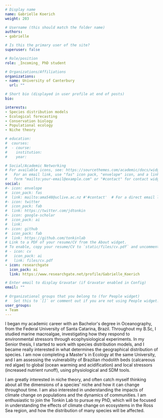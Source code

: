 ```yaml
---
# Display name
name: Gabrielle Koerich 
weight: 203

# Username (this should match the folder name)
authors:
- gabrielle

# Is this the primary user of the site?
superuser: false

# Role/position
role: _Incoming_ PhD student

# Organizations/Affiliations
organizations:
- name: University of Canterbury
  url: ""

# Short bio (displayed in user profile at end of posts)
bio: 

interests:
- Species distribution models
- Ecological forecasting
- Conservation biology
- Populational ecology
- Niche theory

# education:
#  courses:
#  - course: 
#    institution: 
#    year: 

# Social/Academic Networking
# For available icons, see: https://sourcethemes.com/academic/docs/widgets/#icons
#   For an email link, use "fas" icon pack, "envelope" icon, and a link in the
#   form "mailto:your-email@example.com" or "#contact" for contact widget.
social:
#- icon: envelope
#  icon_pack: fas
#  link: mailto:ama548@uclive.ac.nz #'#contact'  # For a direct email link, use "mailto:test@example.org".
#- icon: twitter
#  icon_pack: fab
#  link: https://twitter.com/jdtonkin
#- icon: google-scholar
#  icon_pack: ai
#  link: 
#- icon: github
#  icon_pack: fab
#  link: https://github.com/tonkinlab
# Link to a PDF of your resume/CV from the About widget.
# To enable, copy your resume/CV to `static/files/cv.pdf` and uncomment the lines below.  
# - icon: cv
#   icon_pack: ai
#   link: files/cv.pdf
- icon: researchgate
  icon_pack: ai
  link: https://www.researchgate.net/profile/Gabrielle_Koerich

# Enter email to display Gravatar (if Gravatar enabled in Config)
email: ""
  
# Organizational groups that you belong to (for People widget)
#   Set this to `[]` or comment out if you are not using People widget.  
user_groups:
- Team
---
```


I began my academic career with an Bachelor's degree in Oceanography, from the Federal University of Santa Catarina, Brazil. Throughout my B.Sc, I studied marine macroalgae, investigating how they respond to environmental stressors through ecophysiological experiments. In my Senior thesis, I started to work with species distribution models, and I became really interested in what determines the geographical distribution of species. I am now completing a Master's in Ecology at the same University, and I am assessing the vulnerability of Brazilian rhodolith beds (calcareous red algae) to global (ocean warming and acidification) and local stressors (increased nutrient runoff), using physiological and SDM tools.

I am greatly interested in niche theory, and often catch myself thinking about all the dimensions of a species' niche and how it can change throughout time. I am also interested in understanding the impacts of climate change on populations and the dynamics of communities. I am enthusiastic to join the Tonkin Lab to pursue my PhD, which will be focused in understanding the effects of climate change on ecosystems in the Ross Sea region, and how the distribution of many species will be affected.
